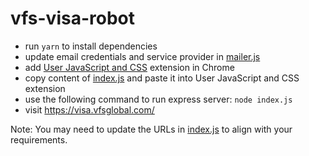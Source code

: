 # vfs-visa-robot

- run `yarn` to install dependencies
- update email credentials and service provider in [mailer.js](./mailer.js)
- add [User JavaScript and CSS](https://chrome.google.com/webstore/detail/user-javascript-and-css/nbhcbdghjpllgmfilhnhkllmkecfmpld) extension in Chrome
- copy content of [index.js](./web-scripts/index.js) and paste it into User JavaScript and CSS extension
- use the following command to run express server: `node index.js`
- visit https://visa.vfsglobal.com/

Note: You may need to update the URLs in [index.js](./web-scripts/index.js) to align with your requirements.